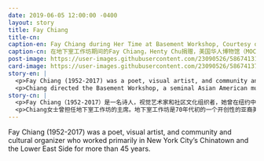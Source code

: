 ```yaml
---
date: 2019-06-05 12:00:00 -0400
layout: story
title: Fay Chiang
title-cn: 
caption-en: Fay Chiang during Her Time at Basement Workshop, Courtesy of Henty Chu, Museum of Chinese in America (MOCA)<br>Collection
caption-cn: 在地下室工作坊期间的Fay Chiang，Henty Chu捐赠，美国华人博物馆（MOCA）馆藏
post-image: https://user-images.githubusercontent.com/23090526/58674131-63e84480-831c-11e9-94dc-1fa56cc2e0d6.jpg
card-image: https://user-images.githubusercontent.com/23090526/58674137-68acf880-831c-11e9-9bf0-596761b90d31.jpg
story-en: |
  <p>Fay Chiang (1952-2017) was a poet, visual artist, and community and cultural organizer who worked primarily in New York City’s Chinatown and the Lower East Side for more than 45 years. Raised in the backroom of a laundry in Queens by immigrant parents from Guandong, China, she wrote from her experiences as a woman of color from the working class. She believed culture was a weapon to reclaim our past, define our present, and to envision possibilities for our future.</p>
  <p>Chiang directed the Basement Workshop, a seminal Asian American multi-disciplinary arts initiative in the early 70s that left a lasting imprint on Asian American arts and culture on the East Coast and beyond. She was a long term cancer survivor and peacefully passed in her sleep on a Friday morning in October 2017.</p>
story-cn: |
  <p>Fay Chiang（1952-2017）是一名诗人，视觉艺术家和社区文化组织者，她曾在纽约中国城和下东区工作超过45年。她从小在皇后区的一家洗衣房的后室中由她的父母抚养长大，她的父母是来自中国广东的移民。她的创作取材于她作为一个工人阶级有色人种女性的生活经历。她相信文化是我们唤醒过去、定义现在和展望未来的武器。</p>
  <p>Chiang女士曾担任地下室工作坊的主席。地下室工作坊是70年代初的一个开创性的亚裔美国人多学科艺术项目——在东海岸及其延伸地区的亚裔美国人文化艺术方面留下了持久的影响。她患癌症很长时间，于2017年10月的一个周五早上在睡梦中平静离世。</p>
---
```

Fay Chiang (1952-2017) was a poet, visual artist, and community and cultural organizer who worked primarily in New York City’s Chinatown and the Lower East Side for more than 45 years.
